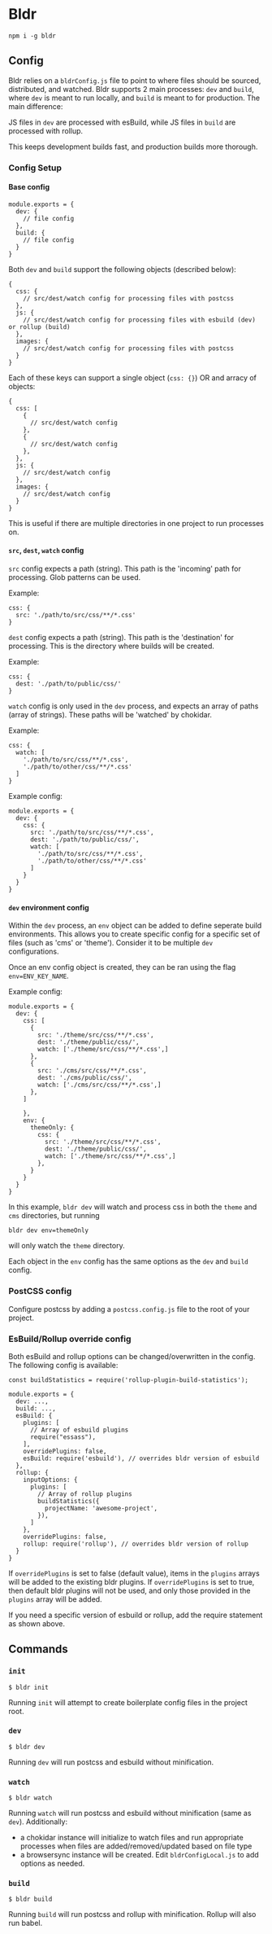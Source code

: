 # Bldr

`npm i -g bldr`

## Config

Bldr relies on a `bldrConfig.js` file to point to where files should be sourced, distributed, and watched. Bldr supports 2 main processes: `dev` and `build`, where `dev` is meant to run locally, and `build` is meant to for production. The main difference:

JS files in `dev` are processed with esBuild, while JS files in `build` are processed with rollup.

This keeps development builds fast, and production builds more thorough.

### Config Setup

#### Base config

```
module.exports = {
  dev: {
    // file config
  },
  build: {
    // file config
  }
}
```

Both `dev` and `build` support the following objects (described below):

```
{
  css: {
    // src/dest/watch config for processing files with postcss
  },
  js: {
    // src/dest/watch config for processing files with esbuild (dev) or rollup (build)
  },
  images: {
    // src/dest/watch config for processing files with postcss
  }
}
```

Each of these keys can support a single object (`css: {}`) OR and arracy of objects:

```
{
  css: [
    {
      // src/dest/watch config
    },
    {
      // src/dest/watch config
    },
  },
  js: {
    // src/dest/watch config
  },
  images: {
    // src/dest/watch config
  }
}
```

This is useful if there are multiple directories in one project to run processes on.


#### `src`, `dest`, `watch` config

`src` config expects a path (string). This path is the 'incoming' path for processing. Glob patterns can be used.

Example:

```
css: {
  src: './path/to/src/css/**/*.css'
}
```

`dest` config expects a path (string). This path is the 'destination' for processing. This is the directory where builds will be created.

Example:

```
css: {
  dest: './path/to/public/css/'
}
```

`watch` config is only used in the `dev` process, and expects an array of paths (array of strings). These paths will be 'watched' by chokidar.

Example:

```
css: {
  watch: [
    './path/to/src/css/**/*.css',
    './path/to/other/css/**/*.css'
  ]
}
```

Example config:

```
module.exports = {
  dev: {
    css: {
      src: './path/to/src/css/**/*.css',
      dest: './path/to/public/css/',
      watch: [
        './path/to/src/css/**/*.css',
        './path/to/other/css/**/*.css'
      ]
    }
  }
}
```


#### `dev` environment config

Within the `dev` process, an `env` object can be added to define seperate build environments. This allows you to create specific config for a specific set of files (such as 'cms' or 'theme'). Consider it to be multiple `dev` configurations.

Once an env config object is created, they can be ran using the flag `env=ENV_KEY_NAME`.

Example config:

```
module.exports = {
  dev: {
    css: [
      {
        src: './theme/src/css/**/*.css',
        dest: './theme/public/css/',
        watch: ['./theme/src/css/**/*.css',]
      },
      {
        src: './cms/src/css/**/*.css',
        dest: './cms/public/css/',
        watch: ['./cms/src/css/**/*.css',]
      },
    ]

    },
    env: {
      themeOnly: {
        css: {
          src: './theme/src/css/**/*.css',
          dest: './theme/public/css/',
          watch: ['./theme/src/css/**/*.css',]
        },
      }
    }
  }
}
```

In this example, `bldr dev` will watch and process css in both the `theme` and `cms` directories, but running
```
bldr dev env=themeOnly
```
will only watch the `theme` directory.

Each object in the `env` config has the same options as the `dev` and `build` config.


### PostCSS config

Configure postcss by adding a `postcss.config.js` file to the root of your project.

### EsBuild/Rollup override config

Both esBuild and rollup options can be changed/overwritten in the config. The following config is available:

```
const buildStatistics = require('rollup-plugin-build-statistics');

module.exports = {
  dev: ...,
  build: ...,
  esBuild: {
    plugins: [
      // Array of esbuild plugins
      require("essass"),
    ],
    overridePlugins: false,
    esBuild: require('esbuild'), // overrides bldr version of esbuild
  },
  rollup: {
    inputOptions: {
      plugins: [
        // Array of rollup plugins
        buildStatistics({
          projectName: 'awesome-project',
        }),
      ]
    },
    overridePlugins: false,
    rollup: require('rollup'), // overrides bldr version of rollup
  }
}

```

If `overridePlugins` is set to false (default value), items in the `plugins` arrays will be added to the existing bldr plugins. If `overridePlugins` is set to true, then default bldr plugins will not be used, and only those provided in the `plugins` array will be added.

If you need a specific version of esbuild or rollup, add the require statement as shown above.

## Commands

### `init`

```
$ bldr init
```

Running `init` will attempt to create boilerplate config files in the project root.


### `dev`

```
$ bldr dev
```

Running `dev` will run postcss and esbuild without minification.

### `watch`

```
$ bldr watch
```

Running `watch` will run postcss and esbuild without minification (same as `dev`). Additionally:
- a chokidar instance will initialize to watch files and run appropriate processes when files are added/removed/updated based on file type
- a browsersync instance will be created. Edit `bldrConfigLocal.js` to add options as needed.


### `build`

```
$ bldr build
```

Running `build` will run postcss and rollup with minification. Rollup will also run babel.


